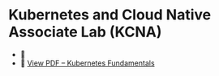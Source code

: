 # Kubernetes and Cloud Native Associate Lab (KCNA)

- 📗
- 📗 [View PDF – Kubernetes Fundamentals ](https://github.com/Waqar-cyberSecurity/Kubernetes-and-Cloud-Native-Associate-Lab-KCNA-/blob/main/00.%20Kubernetes%20Fundamentals%20PDF/2.%20Kubernetes%20and%20Cloud%20Native%20Associate%20(KCNA).pdf)
  
